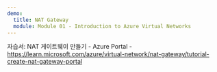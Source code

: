 ```yaml
---
demo:
  title: NAT Gateway
  module: Module 01 - Introduction to Azure Virtual Networks
---
```

자습서: NAT 게이트웨이 만들기 - Azure Portal - https://learn.microsoft.com/azure/virtual-network/nat-gateway/tutorial-create-nat-gateway-portal

